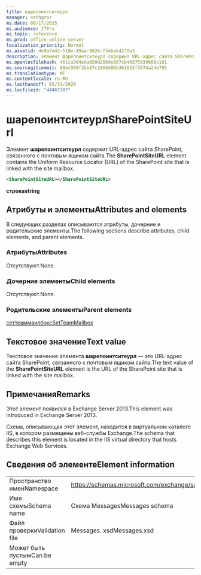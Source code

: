```yaml
---
title: шарепоинтситеурл
manager: sethgros
ms.date: 09/17/2015
ms.audience: ITPro
ms.topic: reference
ms.prod: office-online-server
localization_priority: Normal
ms.assetid: de9a7e43-518e-49aa-9826-f54bab4279a3
description: Элемент Шарепоинтситеурл содержит URL-адрес сайта SharePoint, связанного с почтовым ящиком сайта.
ms.openlocfilehash: 461ca904e9a050d20b9e067cb40875939608c101
ms.sourcegitcommit: 88ec988f2bb67c1866d06b361615f3674a24e795
ms.translationtype: MT
ms.contentlocale: ru-RU
ms.lasthandoff: 05/31/2020
ms.locfileid: "44467307"
---
```

# <a name="sharepointsiteurl"></a><span data-ttu-id="e7c00-103">шарепоинтситеурл</span><span class="sxs-lookup"><span data-stu-id="e7c00-103">SharePointSiteUrl</span></span>

<span data-ttu-id="e7c00-104">Элемент **шарепоинтситеурл** содержит URL-адрес сайта SharePoint, связанного с почтовым ящиком сайта.</span><span class="sxs-lookup"><span data-stu-id="e7c00-104">The **SharePointSiteURL** element contains the Uniform Resource Locator (URL) of the SharePoint site that is linked with the site mailbox.</span></span> 
  
```XML
<SharePointSiteURL></SharePointSiteURL>
```

<span data-ttu-id="e7c00-105">**строка**</span><span class="sxs-lookup"><span data-stu-id="e7c00-105">**string**</span></span>

## <a name="attributes-and-elements"></a><span data-ttu-id="e7c00-106">Атрибуты и элементы</span><span class="sxs-lookup"><span data-stu-id="e7c00-106">Attributes and elements</span></span>

<span data-ttu-id="e7c00-107">В следующих разделах описываются атрибуты, дочерние и родительские элементы.</span><span class="sxs-lookup"><span data-stu-id="e7c00-107">The following sections describe attributes, child elements, and parent elements.</span></span>
  
### <a name="attributes"></a><span data-ttu-id="e7c00-108">Атрибуты</span><span class="sxs-lookup"><span data-stu-id="e7c00-108">Attributes</span></span>

<span data-ttu-id="e7c00-109">Отсутствуют.</span><span class="sxs-lookup"><span data-stu-id="e7c00-109">None.</span></span>
  
### <a name="child-elements"></a><span data-ttu-id="e7c00-110">Дочерние элементы</span><span class="sxs-lookup"><span data-stu-id="e7c00-110">Child elements</span></span>

<span data-ttu-id="e7c00-111">Отсутствуют.</span><span class="sxs-lookup"><span data-stu-id="e7c00-111">None.</span></span>
  
### <a name="parent-elements"></a><span data-ttu-id="e7c00-112">Родительские элементы</span><span class="sxs-lookup"><span data-stu-id="e7c00-112">Parent elements</span></span>

[<span data-ttu-id="e7c00-113">сеттеаммаилбокс</span><span class="sxs-lookup"><span data-stu-id="e7c00-113">SetTeamMailbox</span></span>](setteammailbox.md)
  
## <a name="text-value"></a><span data-ttu-id="e7c00-114">Текстовое значение</span><span class="sxs-lookup"><span data-stu-id="e7c00-114">Text value</span></span>

<span data-ttu-id="e7c00-115">Текстовое значение элемента **шарепоинтситеурл** — это URL-адрес сайта SharePoint, связанного с почтовым ящиком сайта.</span><span class="sxs-lookup"><span data-stu-id="e7c00-115">The text value of the **SharePointSiteURL** element is the URL of the SharePoint site that is linked with the site mailbox.</span></span> 
  
## <a name="remarks"></a><span data-ttu-id="e7c00-116">Примечания</span><span class="sxs-lookup"><span data-stu-id="e7c00-116">Remarks</span></span>

<span data-ttu-id="e7c00-117">Этот элемент появился в Exchange Server 2013.</span><span class="sxs-lookup"><span data-stu-id="e7c00-117">This element was introduced in Exchange Server 2013.</span></span>
  
<span data-ttu-id="e7c00-118">Схема, описывающая этот элемент, находится в виртуальном каталоге IIS, в котором размещены веб-службы Exchange.</span><span class="sxs-lookup"><span data-stu-id="e7c00-118">The schema that describes this element is located in the IIS virtual directory that hosts Exchange Web Services.</span></span>
  
## <a name="element-information"></a><span data-ttu-id="e7c00-119">Сведения об элементе</span><span class="sxs-lookup"><span data-stu-id="e7c00-119">Element information</span></span>

|||
|:-----|:-----|
|<span data-ttu-id="e7c00-120">Пространство имен</span><span class="sxs-lookup"><span data-stu-id="e7c00-120">Namespace</span></span>  <br/> |https://schemas.microsoft.com/exchange/services/2006/messages  <br/> |
|<span data-ttu-id="e7c00-121">Имя схемы</span><span class="sxs-lookup"><span data-stu-id="e7c00-121">Schema name</span></span>  <br/> |<span data-ttu-id="e7c00-122">Схема Messages</span><span class="sxs-lookup"><span data-stu-id="e7c00-122">Messages schema</span></span>  <br/> |
|<span data-ttu-id="e7c00-123">Файл проверки</span><span class="sxs-lookup"><span data-stu-id="e7c00-123">Validation file</span></span>  <br/> |<span data-ttu-id="e7c00-124">Messages. xsd</span><span class="sxs-lookup"><span data-stu-id="e7c00-124">Messages.xsd</span></span>  <br/> |
|<span data-ttu-id="e7c00-125">Может быть пустым</span><span class="sxs-lookup"><span data-stu-id="e7c00-125">Can be empty</span></span>  <br/> ||
   

